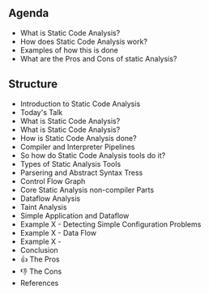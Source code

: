 
## Agenda

- What is Static Code Analysis?
- How does Static Code Analysis work?
- Examples of how this is done
- What are the Pros and Cons of static Analysis?

## Structure

- Introduction to Static Code Analysis
- Today's Talk
- What is Static Code Analysis?
- What is Static Code Analysis?
- How is Static Code Analysis done?
- Compiler and Interpreter Pipelines
- So how do Static Code Analysis tools do it?
- Types of Static Analysis Tools
- Parsering and Abstract Syntax Tress
- Control Flow Graph
- Core Static Analysis non-compiler Parts
- Dataflow Analysis
- Taint Analysis
- Simple Application and Dataflow
- Example X - Detecting Simple Configuration Problems
- Example X - Data Flow
- Example X -
- Conclusion
- :thumbsup: The Pros
- :thumbsdown: The Cons
- References

